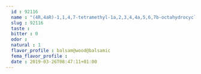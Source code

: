 ```yaml
---
  id : 92116
  name : "(4R,4aR)-1,1,4,7-tetramethyl-1a,2,3,4,4a,5,6,7b-octahydrocyclopropa[e]azulene"
  slug : 92116
  taste : 
  bitter : 0
  odor : 
  natural : 1
  flavor_profile : balsam@wood@balsamic
  fema_flavor_profile : 
  date : 2019-03-26T08:47:11+01:00
---
```



